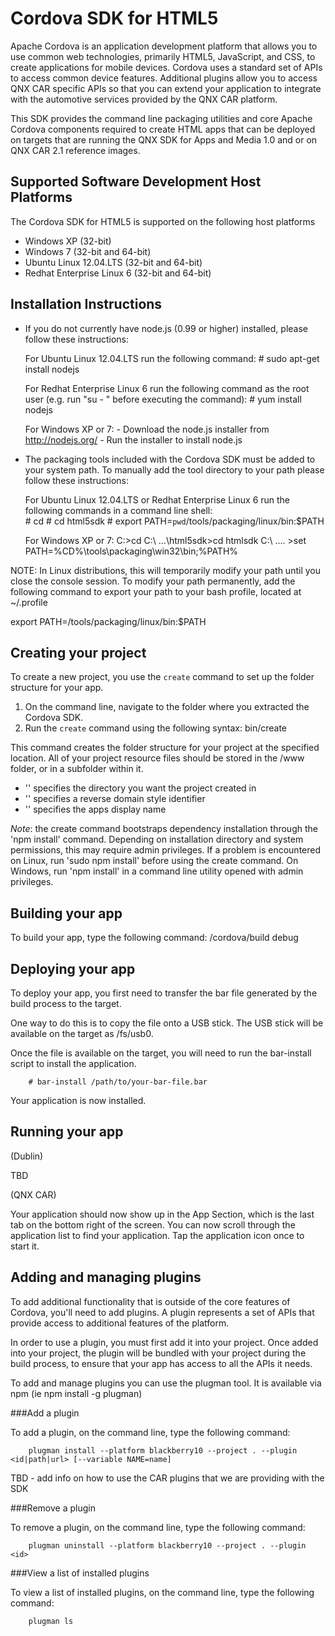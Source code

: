 Cordova SDK for HTML5 
==============================================================

Apache Cordova is an application development platform that allows you to use common web technologies, primarily HTML5, JavaScript, and CSS, to create applications for mobile devices. Cordova uses a standard set of APIs to access common device features. Additional plugins allow you to access QNX CAR specific APIs so that you can extend your application to integrate with the automotive services provided by the QNX CAR platform. 

This SDK provides the command line packaging utilities and core Apache Cordova components required to create HTML apps that can be deployed on targets that are running the QNX SDK for Apps and Media 1.0 and or on QNX CAR 2.1 reference images. 

Supported Software Development Host Platforms
---------------------------------------------

The Cordova SDK for HTML5 is supported on the following host platforms

-   Windows XP (32-bit) 
-   Windows 7 (32-bit and 64-bit)
-   Ubuntu Linux 12.04.LTS (32-bit and 64-bit)
-   Redhat Enterprise Linux 6 (32-bit and 64-bit)

Installation Instructions
-------------------------

-  If you do not currently have node.js (0.99 or higher) installed, please follow these instructions:
   
   For Ubuntu Linux 12.04.LTS run the following command:
       #  sudo apt-get install nodejs

   For Redhat Enterprise Linux 6 run the following command as the root user (e.g. run "su - " before executing the command): 
       #  yum install nodejs

   For Windows XP or 7: 
       - Download the node.js installer from http://nodejs.org/
       - Run the installer to install node.js

- The packaging tools included with the Cordova SDK must be added to your system path. To manually add the tool directory to your path please follow these instructions:

   For Ubuntu Linux 12.04.LTS or Redhat Enterprise Linux 6 run the following commands in a command line shell:    
        # cd <location where you extracted the Cordova SDK files>
        # cd html5sdk
        # export PATH=`pwd`/tools/packaging/linux/bin:$PATH

   For Windows XP or 7:
        C:\>cd <location where you extracted the Cordova SDK files>
        C:\ ...\html5sdk>cd htmlsdk
        C:\ .... >set PATH=%CD%\tools\packaging\win32\bin;%PATH%


NOTE: In Linux distributions, this will temporarily modify your path until you close the console session. To modify your path permanently, add the following command to export your path to your bash profile, located at  ~/.profile 

export PATH=<location where you extracted the Cordova SDK files>/tools/packaging/linux/bin:$PATH



Creating your project
-------------------------

To create a new project, you use the `create` command to set up the folder structure for your app.

1.  On the command line, navigate to the folder where you extracted the Cordova SDK. 
2.  Run the `create` command using the following syntax:
        bin/create <path-to-project> <project-package> <project-name>

This command creates the folder structure for your project at the specified location. All of your project resource files should be stored in the *<path-to-project>*/www folder, or in a subfolder within it.
- '<path-to-project>' specifies the directory you want the project created in
- '<project-package>' specifies a reverse domain style identifier
- '<project-name>' specifies the apps display name

*Note*: the create command bootstraps dependency installation through the 'npm install' command. Depending on installation directory and system permissions, this may require admin privileges.
If a problem is encountered on Linux, run 'sudo npm install' before using the create command. On Windows, run 'npm install' in a command line utility opened with admin privileges.

Building your app
-----------------

To build your app, type the following command:
        <path-to-project>/cordova/build debug

Deploying your app
----------------

To deploy your app, you first need to transfer the bar file generated by the build process to the target. 

One way to do this is to copy the file onto a USB stick. The USB stick will be available on the target as /fs/usb0.

Once the file is available on the target, you will need to run the bar-install script to install the application.

        # bar-install /path/to/your-bar-file.bar

Your application is now installed.


Running your app
--------------

(Dublin)

TBD


(QNX CAR)

Your application should now show up in the App Section, which is the last tab on the bottom right of the screen. You can now scroll through the application list to find your application. Tap the application icon once to start it. 

Adding and managing plugins
---------------------------

To add additional functionality that is outside of the core features of Cordova, you'll need to add plugins. A plugin represents a set of APIs that provide access to additional features of the platform.

In order to use a plugin, you must first add it into your project. Once added into your project, the plugin will be bundled with your project during the build process, to ensure that your app has access to all the APIs it needs.

To add and manage plugins you can use the plugman tool. It is available via npm (ie npm install -g plugman)

###Add a plugin

To add a plugin, on the command line, type the following command:

        plugman install --platform blackberry10 --project . --plugin <id|path|url> [--variable NAME=name]

TBD - add info on how to use the CAR plugins that we are providing with the SDK

###Remove a plugin

To remove a plugin, on the command line, type the following command:

        plugman uninstall --platform blackberry10 --project . --plugin <id>

###View a list of installed plugins

To view a list of installed plugins, on the command line, type the following command:

        plugman ls